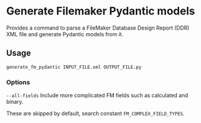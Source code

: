# Generate Filemaker Pydantic models

Provides a command to parse a FileMaker Database Design Report (DDR) XML file
and generate Pydantic models from it.

## Usage

`generate_fm_pydantic INPUT_FILE.xml OUTPUT_FILE.py`

### Options

`--all-fields` Include more complicated FM fields such as calculated and binary.

These are skipped by default, search constant `FM_COMPLEX_FIELD_TYPES`.